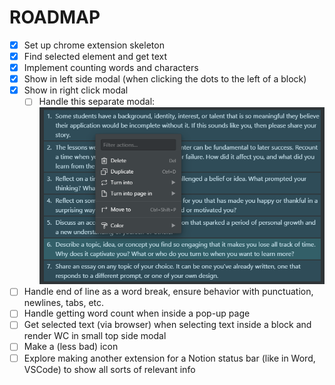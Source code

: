 # ROADMAP

- [x] Set up chrome extension skeleton
- [x] Find selected element and get text
- [x] Implement counting words and characters
- [x] Show in left side modal (when clicking the dots to the left of a block)
- [x] Show in right click modal
  - [ ] Handle this separate modal: ![Image](images/small_rightclick_modal.png)
- [ ] Handle end of line as a word break, ensure behavior with punctuation, newlines, tabs, etc.
- [ ] Handle getting word count when inside a pop-up page
- [ ] Get selected text (via browser) when selecting text inside a block and render WC in small top side modal
- [ ] Make a (less bad) icon
- [ ] Explore making another extension for a Notion status bar (like in Word, VSCode) to show all sorts of relevant info
